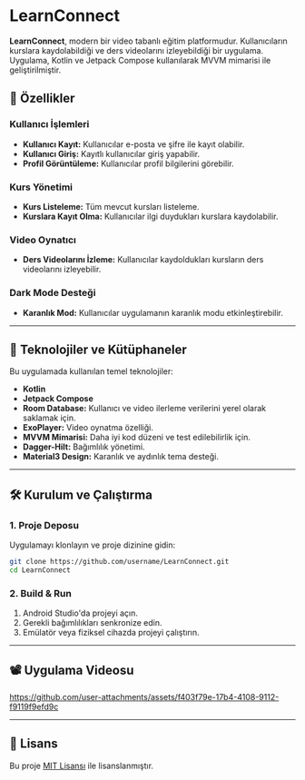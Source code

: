# LearnConnect  

**LearnConnect**, modern bir video tabanlı eğitim platformudur. Kullanıcıların kurslara kaydolabildiği ve ders videolarını izleyebildiği bir uygulama. Uygulama, Kotlin ve Jetpack Compose kullanılarak MVVM mimarisi ile geliştirilmiştir.  

## 🎯 Özellikler  

### Kullanıcı İşlemleri  
- **Kullanıcı Kayıt:** Kullanıcılar e-posta ve şifre ile kayıt olabilir.  
- **Kullanıcı Giriş:** Kayıtlı kullanıcılar giriş yapabilir.  
- **Profil Görüntüleme:** Kullanıcılar profil bilgilerini görebilir.  

### Kurs Yönetimi  
- **Kurs Listeleme:** Tüm mevcut kursları listeleme.  
- **Kurslara Kayıt Olma:** Kullanıcılar ilgi duydukları kurslara kaydolabilir.  

### Video Oynatıcı  
- **Ders Videolarını İzleme:** Kullanıcılar kaydoldukları kursların ders videolarını izleyebilir.    

### Dark Mode Desteği  
- **Karanlık Mod:** Kullanıcılar uygulamanın karanlık modu etkinleştirebilir.  

---

## 🚀 Teknolojiler ve Kütüphaneler  
Bu uygulamada kullanılan temel teknolojiler:  
- **Kotlin**  
- **Jetpack Compose**  
- **Room Database:** Kullanıcı ve video ilerleme verilerini yerel olarak saklamak için.  
- **ExoPlayer:** Video oynatma özelliği.  
- **MVVM Mimarisi:** Daha iyi kod düzeni ve test edilebilirlik için.  
- **Dagger-Hilt:** Bağımlılık yönetimi.  
- **Material3 Design:** Karanlık ve aydınlık tema desteği.  

---

## 🛠️ Kurulum ve Çalıştırma  

### 1. Proje Deposu  
Uygulamayı klonlayın ve proje dizinine gidin:  
```bash
git clone https://github.com/username/LearnConnect.git
cd LearnConnect
```

### 2. Build & Run  
1. Android Studio'da projeyi açın.  
2. Gerekli bağımlılıkları senkronize edin.  
3. Emülatör veya fiziksel cihazda projeyi çalıştırın.  

---

## 📽️ Uygulama Videosu  

https://github.com/user-attachments/assets/f403f79e-17b4-4108-9112-f9119f9efd9c


---

## 📄 Lisans  
Bu proje [MIT Lisansı](LICENSE) ile lisanslanmıştır.  

